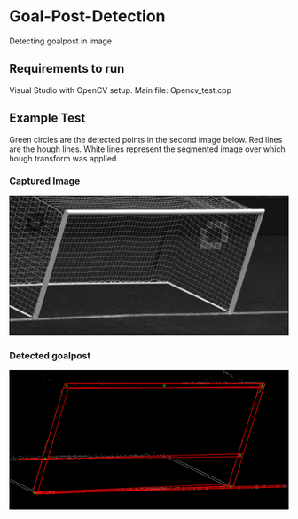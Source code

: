 # Goal-Post-Detection
Detecting goalpost in image

## Requirements to run
Visual Studio with OpenCV setup.
Main file: Opencv_test.cpp

## Example Test
Green circles are the detected points in the second image below.
Red lines are the hough lines.
White lines represent the segmented image over which hough transform was applied.

### Captured Image
![Captured Image](Pictures/im0001.png)

### Detected goalpost
![Detected goalpost](Pictures/imageWithGoal0001.png)

